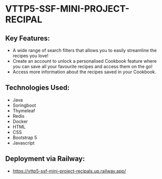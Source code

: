 # VTTP5-SSF-MINI-PROJECT-RECIPAL

## Key Features:

- A wide range of search filters that allows you to easily streamline the recipes you love!
- Create an account to unlock a personalised Cookbook feature where you can save all your favourite recipes and access them on the go!
- Access more information about the recipes saved in your Cookbook.

## Technologies Used:

- Java
- Soringboot
- Thymeleaf
- Redis
- Docker
- HTML
- CSS
- Bootstrap 5
- Javascript

## Deployment via Railway:
- https://vttp5-ssf-mini-project-recipals.up.railway.app/